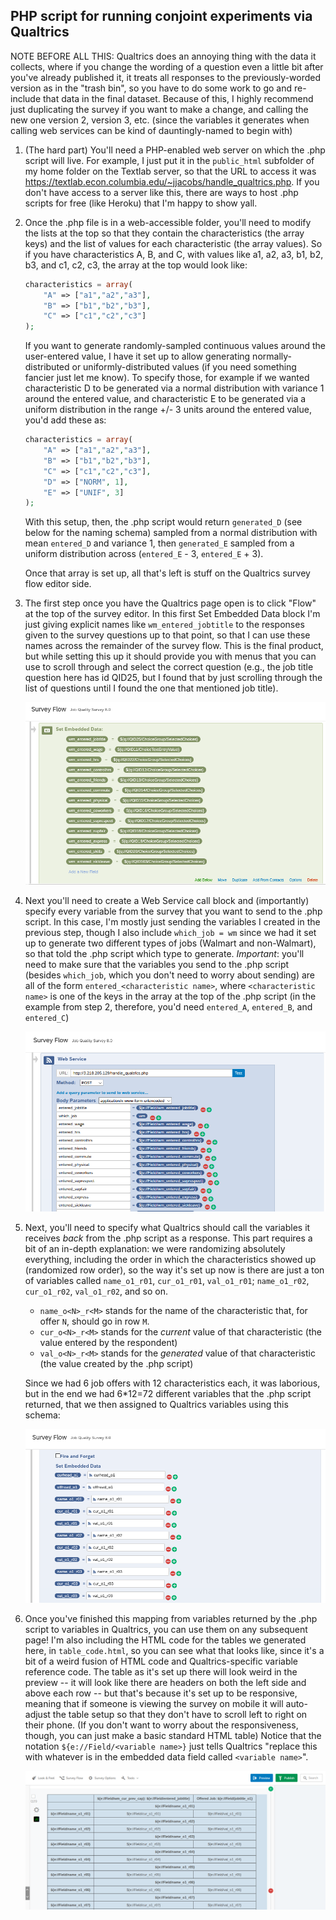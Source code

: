 ## PHP script for running conjoint experiments via Qualtrics

NOTE BEFORE ALL THIS: Qualtrics does an annoying thing with the data it collects, where if you change the wording of a question even a little bit after you've already published it, it treats all responses to the previously-worded version as in the "trash bin", so you have to do some work to go and re-include that data in the final dataset. Because of this, I highly recommend just duplicating the survey if you want to make a change, and calling the new one version 2, version 3, etc. (since the variables it generates when calling web services can be kind of dauntingly-named to begin with)

1. (The hard part) You'll need a PHP-enabled web server on which the .php script will live. For example, I just put it in the `public_html` subfolder of my home folder on the Textlab server, so that the URL to access it was https://textlab.econ.columbia.edu/~jjacobs/handle_qualtrics.php. If you don't have access to a server like this, there are ways to host .php scripts for free (like Heroku) that I'm happy to show yall.
2. Once the .php file is in a web-accessible folder, you'll need to modify the lists at the top so that they contain the characteristics (the array keys) and the list of values for each characteristic (the array values). So if you have characteristics A, B, and C, with values like a1, a2, a3, b1, b2, b3, and c1, c2, c3, the array at the top would look like:

    ```php
    characteristics = array(
        "A" => ["a1","a2","a3"],
        "B" => ["b1","b2","b3"],
        "C" => ["c1","c2","c3"]
    );
    ```

    If you want to generate randomly-sampled continuous values around the user-entered value, I have it set up to allow generating normally-distributed or uniformly-distributed values (if you need something fancier just let me know). To specify those, for example if we wanted characteristic D to be generated via a normal distribution with variance 1 around the entered value, and characteristic E to be generated via a uniform distribution in the range +/- 3 units around the entered value, you'd add these as:

    ```php
    characteristics = array(
        "A" => ["a1","a2","a3"],
        "B" => ["b1","b2","b3"],
        "C" => ["c1","c2","c3"],
        "D" => ["NORM", 1],
        "E" => ["UNIF", 3]
    );
    ```

    With this setup, then, the .php script would return `generated_D` (see below for the naming schema) sampled from a normal distribution with mean `entered_D` and variance 1, then `generated_E` sampled from a uniform distribution across (`entered_E` - 3, `entered_E` + 3).

    Once that array is set up, all that's left is stuff on the Qualtrics survey flow editor side.

3. The first step once you have the Qualtrics page open is to click "Flow" at the top of the survey editor. In this first Set Embedded Data block I'm just giving explicit names like `wm_entered_jobtitle` to the responses given to the survey questions up to that point, so that I can use these names across the remainder of the survey flow. This is the final product, but while setting this up it should provide you with menus that you can use to scroll through and select the correct question (e.g., the job title question here has id QID25, but I found that by just scrolling through the list of questions until I found the one that mentioned job title).

    ![00_set_embedded.png](00_set_embedded.png)

4. Next you'll need to create a Web Service call block and (importantly) specify every variable from the survey that you want to send to the .php script. In this case, I'm mostly just sending the variables I created in the previous step, though I also include `which_job = wm` since we had it set up to generate two different types of jobs (Walmart and non-Walmart), so that told the .php script which type to generate. *Important*: you'll need to make sure that the variables you send to the .php script (besides `which_job`, which you don't need to worry about sending) are all of the form `entered_<characteristic name>`, where `<characteristic name>` is one of the keys in the array at the top of the .php script (in the example from step 2, therefore, you'd need `entered_A`, `entered_B`, and `entered_C`)

    ![01_send_to_web_service.png](01_send_to_web_service.png)

5. Next, you'll need to specify what Qualtrics should call the variables it receives *back* from the .php script as a response. This part requires a bit of an in-depth explanation: we were randomizing absolutely everything, including the order in which the characteristics showed up (randomized row order), so the way it's set up now is there are just a ton of variables called `name_o1_r01`, `cur_o1_r01`, `val_o1_r01`; `name_o1_r02`, `cur_o1_r02`, `val_o1_r02`, and so on.

    * `name_o<N>_r<M>` stands for the name of the characteristic that, for offer `N`, should go in row `M`.
    * `cur_o<N>_r<M>` stands for the *current* value of that characteristic (the value entered by the respondent)
    * `val_o<N>_r<M>` stands for the *generated* value of that characteristic (the value created by the .php script)

    Since we had 6 job offers with 12 characteristics each, it was laborious, but in the end we had 6*12=72 different variables that the .php script returned, that we then assigned to Qualtrics variables using this schema:

    ![02_receive_from_web_service.png](02_receive_from_web_service.png)

6. Once you've finished this mapping from variables returned by the .php script to variables in Qualtrics, you can use them on any subsequent page! I'm also including the HTML code for the tables we generated here, in `table_code.html`, so you can see what that looks like, since it's a bit of a weird fusion of HTML code and Qualtrics-specific variable reference code. The table as it's set up there will look weird in the preview -- it will look like there are headers on both the left side and above each row -- but that's because it's set up to be responsive, meaning that if someone is viewing the survey on mobile it will auto-adjust the table setup so that they don't have to scroll left to right on their phone. (If you don't want to worry about the responsiveness, though, you can just make a basic standard HTML table) Notice that the notation `${e://Field/<variable name>}` just tells Qualtrics "replace this with whatever is in the embedded data field called `<variable name>`".

    ![03_conjoint_table.png](03_conjoint_table.png)
